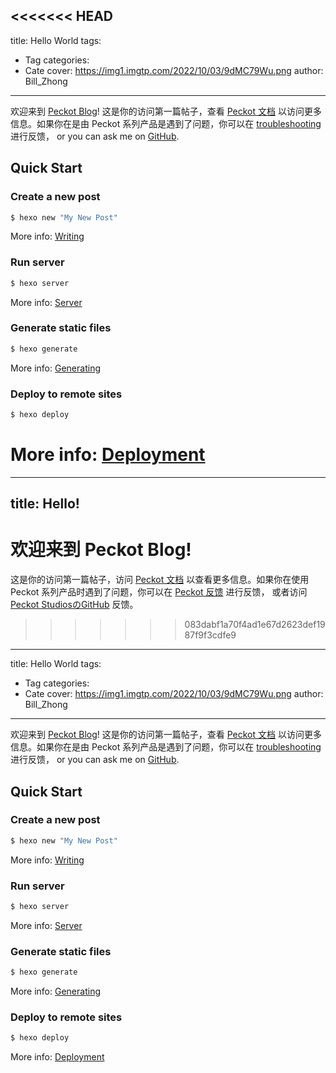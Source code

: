 <<<<<<< HEAD
---
title: Hello World
tags:
  - Tag
categories:
  - Cate
cover: https://img1.imgtp.com/2022/10/03/9dMC79Wu.png
author: Bill_Zhong
---

欢迎来到 [Peckot Blog](https://blog.peckot.com/)! 这是你的访问第一篇帖子，查看 [Peckot 文档](https://docs.peckot.com/) 以访问更多信息。如果你在是由 Peckot 系列产品是遇到了问题，你可以在 [troubleshooting](https://hexo.io/docs/troubleshooting.html) 进行反馈， or you can ask me on [GitHub](https://github.com/hexojs/hexo/issues).

## Quick Start

### Create a new post

``` bash
$ hexo new "My New Post"
```

More info: [Writing](https://hexo.io/docs/writing.html)

### Run server

``` bash
$ hexo server
```

More info: [Server](https://hexo.io/docs/server.html)

### Generate static files

``` bash
$ hexo generate
```

More info: [Generating](https://hexo.io/docs/generating.html)

### Deploy to remote sites

``` bash
$ hexo deploy
```

More info: [Deployment](https://hexo.io/docs/one-command-deployment.html)
=======
---
title: Hello!
---
# 欢迎来到 Peckot Blog!  

这是你的访问第一篇帖子，访问 [Peckot 文档](https://docs.peckot.com/) 以查看更多信息。如果你在使用 Peckot 系列产品时遇到了问题，你可以在 [Peckot 反馈](https://issue.peckot.com/) 进行反馈， 或者访问 [Peckot StudiosのGitHub](https://github.com/Peckot-Studios/blog.peckot.com/issues) 反馈。

>>>>>>> 083dabf1a70f4ad1e67d2623def1987f9f3cdfe9
---
title: Hello World
tags:
  - Tag
categories:
  - Cate
cover: https://img1.imgtp.com/2022/10/03/9dMC79Wu.png
author: Bill_Zhong
---

欢迎来到 [Peckot Blog](https://blog.peckot.com/)! 这是你的访问第一篇帖子，查看 [Peckot 文档](https://docs.peckot.com/) 以访问更多信息。如果你在是由 Peckot 系列产品是遇到了问题，你可以在 [troubleshooting](https://hexo.io/docs/troubleshooting.html) 进行反馈， or you can ask me on [GitHub](https://github.com/hexojs/hexo/issues).

## Quick Start

### Create a new post

``` bash
$ hexo new "My New Post"
```

More info: [Writing](https://hexo.io/docs/writing.html)

### Run server

``` bash
$ hexo server
```

More info: [Server](https://hexo.io/docs/server.html)

### Generate static files

``` bash
$ hexo generate
```

More info: [Generating](https://hexo.io/docs/generating.html)

### Deploy to remote sites

``` bash
$ hexo deploy
```

More info: [Deployment](https://hexo.io/docs/one-command-deployment.html)

